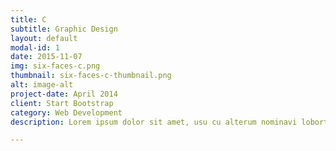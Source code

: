 ```yaml
---
title: C
subtitle: Graphic Design
layout: default
modal-id: 1
date: 2015-11-07
img: six-faces-c.png
thumbnail: six-faces-c-thumbnail.png
alt: image-alt
project-date: April 2014
client: Start Bootstrap
category: Web Development
description: Lorem ipsum dolor sit amet, usu cu alterum nominavi lobortis. At duo novum diceret. Tantas apeirian vix et, usu sanctus postulant inciderint ut, populo diceret necessitatibus in vim. Cu eum dicam feugiat noluisse.

---
```

